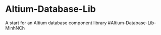 # Altium-Database-Lib
A start for an Altium database component library
#Altium-Database-Lib-MinhNCh
